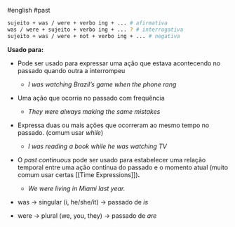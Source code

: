 #english #past


```bash
sujeito + was / were + verbo ing + ... # afirmativa
was / were + sujeito + verbo ing + ... ? # interrogativa
sujeito + was / were + not + verbo ing + ... # negativa
```

 **Usado para:**

- Pode ser usado para expressar uma ação que estava acontecendo no passado quando outra a interrompeu
    - _I was watching Brazil’s game when the phone rang_
- Uma ação que ocorria no passado com frequência
    - _They were always making the same mistakes_
- Expressa duas ou mais ações que ocorreram ao mesmo tempo no passado. (comum usar _while_)
    - _I was reading a book while he was watching TV_
- O _past continuous_ pode ser usado para estabelecer uma relação temporal entre uma ação contínua do passado e o momento atual (muito comum usar certas [[Time Expressions]])**.**
    - _We were living in Miami last year._

- was → singular (i, he/she/it) -> passado de *is*
- were → plural (we, you, they) -> passado de *are*